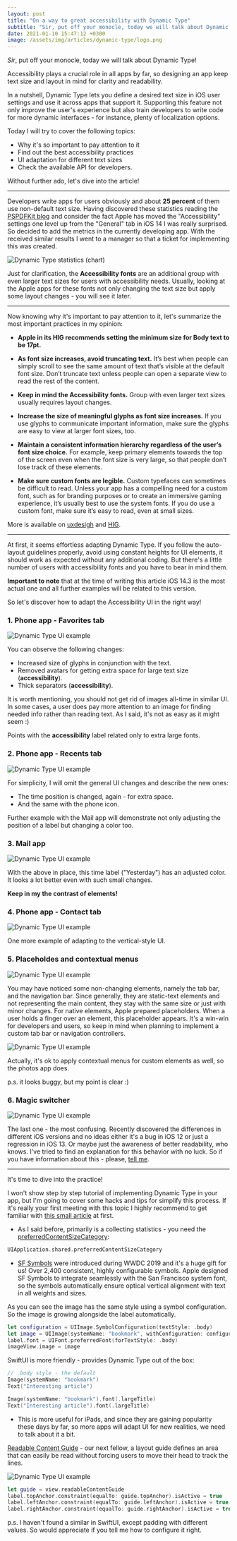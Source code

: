 ```yaml
---
layout: post
title: "On a way to great accessibility with Dynamic Type"
subtitle: "Sir, put off your monocle, today we will talk about Dynamic Type! Accessibility plays a crucial role in all apps by far, so designing an app keep text size and layout in mind for clarity and readability."
date: 2021-01-10 15:47:12 +0300
image: /assets/img/articles/dynamic-type/logo.png
---
```


<head>
<style>
	@import "colors";

	.dynamic-type-chart {
		margin-top: 40px;
		margin-bottom: 50px;
		width: 100%;
		height: auto;
	}
</style>
</head>

*Sir*, put off your monocle, today we will talk about Dynamic Type!

Accessibility plays a crucial role in all apps by far, so designing an app keep text size and layout in mind for clarity and readability.

In a nutshell, Dynamic Type lets you define a desired text size in iOS user settings and use it across apps that support it. Supporting this feature not only improve the user's experience but also train developers to write code for more dynamic interfaces - for instance, plenty of localization options.

Today I will try to cover the following topics:

- Why it's so important to pay attention to it
- Find out the best accessibility practices
- UI adaptation for different text sizes
- Check the available API for developers.

Without further ado, let's dive into the article!

<hr>

Developers write apps for users obviously and about **25 percent** of them use non-default text size. Having discovered these statistics reading the [PSPDFKit blog](https://pspdfkit.com/blog/2018/improving-dynamic-type-support/#user-adoption) and consider the fact Apple has moved the "Accessibility" settings one level up from the "General" tab in iOS 14 I was really surprised. So decided to add the metrics in the currently developing app. With the received similar results I went to a manager so that a ticket for implementing this was created.

<picture>
    <source media="(prefers-color-scheme: dark)" srcset="/assets/img/articles/dynamic-type/statistics-dark.png">
    <img class="dynamic-type-chart centered" srcset="/assets/img/articles/dynamic-type/statistics-light.png" alt="Dynamic Type statistics (chart)">
</picture>

Just for clarification, the **Accessibility fonts** are an additional group with even larger text sizes for users with accessibility needs. Usually, looking at the Apple apps for these fonts not only changing the text size but apply some layout changes - you will see it later.

<hr>

Now knowing why it's important to pay attention to it, let's summarize the most important practices in my opinion:

- **Apple in its HIG recommends setting the minimum size for Body text to be 17pt.**

- **As font size increases, avoid truncating text.** It’s best when people can simply scroll to see the same amount of text that’s visible at the default font size. Don’t truncate text unless people can open a separate view to read the rest of the content.

- **Keep in mind the Accessibility fonts.** Group with even larger text sizes usually requires layout changes.

- **Increase the size of meaningful glyphs as font size increases.** If you use glyphs to communicate important information, make sure the glyphs are easy to view at larger font sizes, too.

- **Maintain a consistent information hierarchy regardless of the user’s font size choice.** For example, keep primary elements towards the top of the screen even when the font size is very large, so that people don’t lose track of these elements.

- **Make sure custom fonts are legible.** Custom typefaces can sometimes be difficult to read. Unless your app has a compelling need for a custom font, such as for branding purposes or to create an immersive gaming experience, it’s usually best to use the system fonts. If you do use a custom font, make sure it’s easy to read, even at small sizes.

More is available on [uxdesigh](https://uxdesign.cc/guide-for-designing-better-mobile-apps-typography-5796495ef86f) and [HIG](https://developer.apple.com/design/human-interface-guidelines/accessibility/overview/text-size-and-weight/).

<hr>

At first, it seems effortless adapting Dynamic Type. If you follow the auto-layout guidelines properly, avoid using constant heights for UI elements, it should work as expected without any additional coding. But there's a little number of users with accessibility fonts and you have to bear in mind them. 

**Important to note** that at the time of writing this article iOS 14.3 is the most actual one and all further examples will be related to this version.

So let's discover how to adapt the Accessibility UI in the right way!

### 1. Phone app - Favorites tab 

<img class="centered post-img" srcset="/assets/img/articles/dynamic-type/examples/contacts-favourites.png" alt="Dynamic Type UI example">

You can observe the following changes:
- Increased size of glyphs in conjunction with the text.
- Removed avatars for getting extra space for large text size (**accessibility**).
- Thick separators (**accessibility**).

It is worth mentioning, you should not get rid of images all-time in similar UI. In some cases, a user does pay more attention to an image for finding needed info rather than reading text. As I said, it's not as easy as it might seem :)

Points with the **accessibility** label related only to extra large fonts.

### 2. Phone app - Recents tab 

<img class="centered post-img" srcset="/assets/img/articles/dynamic-type/examples/contacts-recents.png" alt="Dynamic Type UI example">

For simplicity, I will omit the general UI changes and describe the new ones:

- The time position is changed, again - for extra space. 
- And the same with the phone icon.

Further example with the Mail app will demonstrate not only adjusting the position of a label but changing a color too.

### 3. Mail app

<img class="centered post-img" srcset="/assets/img/articles/dynamic-type/examples/mail.png" alt="Dynamic Type UI example">

With the above in place, this time label ("Yesterday") has an adjusted color. It looks a lot better even with such small changes. 

**Keep in my the contrast of elements!**

### 4. Phone app - Contact tab 

<img class="centered post-img" srcset="/assets/img/articles/dynamic-type/examples/tim.png" alt="Dynamic Type UI example">

One more example of adapting to the vertical-style UI.

### 5. Placeholdes and contextual menus

<img class="centered post-img" srcset="/assets/img/articles/dynamic-type/examples/placeholders.png" alt="Dynamic Type UI example">

You may have noticed some non-changing elements, namely the tab bar, and the navigation bar. Since generally, they are static-text elements and not representing the main content, they stay with the same size or just with minor changes. For native elements, Apple prepared placeholders. When a user holds a finger over an element, this placeholder appears. It's a win-win for developers and users, so keep in mind when planning to implement a custom tab bar or navigation controllers. 

<img class="centered post-img" srcset="/assets/img/articles/dynamic-type/examples/photos.png" alt="Dynamic Type UI example">

Actually, it's ok to apply contextual menus for custom elements as well, so the photos app does.

p.s. it looks buggy, but my point is clear :)

### 6. Magic switcher

<img class="centered post-img" srcset="/assets/img/articles/dynamic-type/examples/switcher.png" alt="Dynamic Type UI example">

The last one - the most confusing. Recently discovered the differences in different iOS versions and no ideas either it's a bug in iOS 12 or just a regression in iOS 13. Or maybe just the awareness of better readability, who knows. I've tried to find an explanation for this behavior with no luck. So if you have information about this - please, [tell me](/contact).

<hr>

It's time to dive into the practice! 

I won't show step by step tutorial of implementing Dynamic Type in your app, but I'm going to cover some hacks and tips for simplify this process. If it's really your first meeting with this topic I highly recommend to get familiar with [this small article](https://developer.apple.com/documentation/uikit/uifont/scaling_fonts_automatically) at first.


-  As I said before, primarily is a collecting statistics - you need the [preferredContentSizeCategory](https://developer.apple.com/documentation/uikit/uiapplication/1623048-preferredcontentsizecategory):

```swift
UIApplication.shared.preferredContentSizeCategory
```

- [SF Symbols](https://developer.apple.com/design/human-interface-guidelines/sf-symbols/overview/) were introduced during WWDC 2019 and it's a huge gift for us! Over 2,400 consistent, highly configurable symbols. Apple designed SF Symbols to integrate seamlessly with the San Francisco system font, so the symbols automatically ensure optical vertical alignment with text in all weights and sizes. 

As you can see the image has the same style using a symbol configuration. So the image is growing alongside the label automatically.

```swift
let configuration = UIImage.SymbolConfiguration(textStyle: .body)
let image = UIImage(systemName: "bookmark", withConfiguration: configuration)
label.font = UIFont.preferredFont(forTextStyle: .body)
imageView.image = image
```

SwiftUI is more friendly - provides Dynamic Type out of the box:

```swift
// .body style - the default
Image(systemName: "bookmark")
Text("Interesting article")

Image(systemName: "bookmark").font(.largeTitle)
Text("Interesting article").font(.largeTitle)
```

- This is more useful for iPads, and since they are gaining popularity these days by far, so more apps will adapt UI for new realities, we need to talk about it a bit.

[Readable Content Guide](https://developer.apple.com/documentation/uikit/uiview/1622644-readablecontentguide) - our next fellow, a layout guide defines an area that can easily be read without forcing users to move their head to track the lines.

<img class="centered post-img" srcset="/assets/img/articles/dynamic-type/readable-guides.png" alt="Dynamic Type UI example">

```swift
let guide = view.readableContentGuide
label.topAnchor.constraint(equalTo: guide.topAnchor).isActive = true
label.leftAnchor.constraint(equalTo: guide.leftAnchor).isActive = true
label.rightAnchor.constraint(equalTo: guide.rightAnchor).isActive = true
```

p.s. I haven't found a similar in SwiftUI, except padding with different values. So would appreciate if you tell me how to configure it right.
